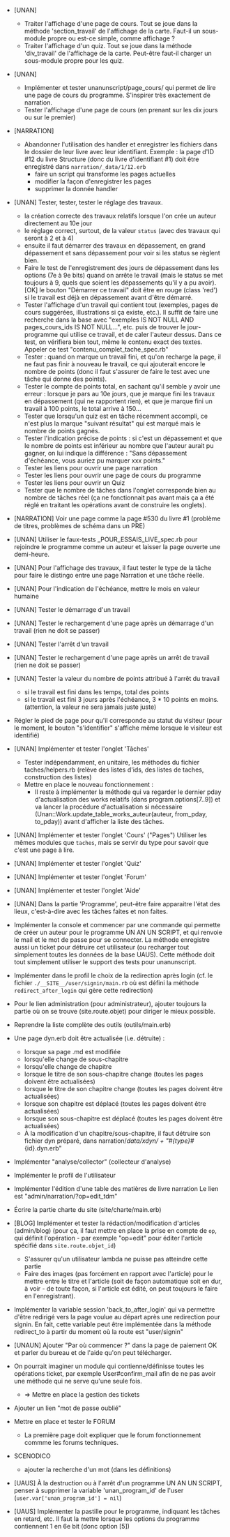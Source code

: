 * [UNAN]
  - Traiter l'affichage d'une page de cours. Tout se joue dans la méthode 'section_travail' de l'affichage de la carte. Faut-il un sous-module propre ou est-ce simple, comme affichage ?
  - Traiter l'affichage d'un quiz. Tout se joue dans la méthode 'div_travail' de l'affichage de la carte. Peut-être faut-il charger un sous-module propre pour les quiz.

* [UNAN]
  - Implémenter et tester unanunscript/page_cours/ qui permet de lire une page de cours du programme. S'inspirer très exactement de narration.
  - Tester l'affichage d'une page de cours (en prenant sur les dix jours ou sur le premier)

* [NARRATION]
  - Abandonner l'utilisation des handler et enregistrer les fichiers dans le dossier de leur livre avec leur identifiant.
  Exemple : la page d'ID #12 du livre Structure (donc du livre d'identifiant #1) doit être enregistré dans `narration/_data/1/12.erb`
    - faire un script qui transforme les pages actuelles
    - modifier la façon d'enregistrer les pages
    - supprimer la donnée handler

* [UNAN] Tester, tester, tester le réglage des travaux.
  - la création correcte des travaux relatifs lorsque l'on crée un auteur directement au 10e jour
  - le réglage correct, surtout, de la valeur `status` (avec des travaux qui seront à 2 et à 4)
  - ensuite il faut démarrer des travaux en dépassement, en grand dépassement et sans dépassement pour voir si les status se règlent bien.
  - Faire le test de l'enregistrement des jours de dépassement dans les options (7e à 9e bits) quand on arrête le travail (mais le status se met toujours à 9, quels que soient les dépassements qu'il y a pu avoir).
  [OK] le bouton "Démarrer ce travail" doit être en rouge (class 'red') si le travail est déjà en dépassement avant d'être démarré.
  - Tester l'affichage d'un travail qui contient tout (exemples, pages de cours suggérées, illustrations si ça existe, etc.). Il suffit de faire une recherche dans la base avec "exemples IS NOT NULL AND pages_cours_ids IS NOT NULL...", etc. puis de trouver le jour-programme qui utilise ce travail, et de caler l'auteur dessus. Dans ce test, on vérifiera bien tout, même le contenu exact des textes.
  Appeler ce test "contenu_complet_tache_spec.rb"
  - Tester : quand on marque un travail fini, et qu'on recharge la page, il ne faut
    pas finir à nouveau le travail, ce qui ajouterait encore le nombre de points
    (donc il faut s'assurer de faire le test avec une tâche qui donne des points).
  - Tester le compte de points total, en sachant qu'il semble y avoir une erreur : lorsque je pars au 10e jours, que je marque fini les travaux en dépassement (qui ne rapportent rien), et que je marque fini un travail à 100 points, le total arrive à 150…
  - Tester que lorsqu'un quiz est en tâche récemment accompli, ce n'est plus la marque "suivant résultat" qui est marqué mais le nombre de points gagnés.
  - Tester l'indication précise de points : si c'est un dépassement et que le nombre de points est inférieur au nombre que l'auteur aurait pu gagner, on lui indique la différence : "Sans dépassement d'échéance, vous auriez pu marquer xxx points."
  - Tester les liens pour ouvrir une page narration
  - Tester les liens pour ouvrir une page de cours du programme
  - Tester les liens pour ouvrir un Quiz
  - Tester que le nombre de tâches dans l'onglet corresponde bien au nombre de tâches réel (ça ne fonctionnait pas avant mais ça a été réglé en traitant les opérations avant de construire les onglets).

* [NARRATION]
  Voir une page comme la page #530 du livre #1 (problème de titres, problèmes de schéma dans un PRE)

* [UNAN] Utiliser le faux-tests _POUR_ESSAIS_LIVE_spec.rb pour rejoindre le programme comme un auteur et laisser la page ouverte une demi-heure.

* [UNAN] Pour l'affichage des travaux, il faut tester le type de la tâche pour faire le distingo entre une page Narration et une tâche réelle.
* [UNAN] Pour l'indication de l'échéance, mettre le mois en valeur humaine

* [UNAN] Tester le démarrage d'un travail
* [UNAN] Tester le rechargement d'une page après un démarrage d'un travail (rien ne doit se passer)
* [UNAN] Tester l'arrêt d'un travail
* [UNAN] Tester le rechargement d'une page après un arrêt de travail (rien ne doit se passer)
* [UNAN] Tester la valeur du nombre de points attribué à l'arrêt du travail
  - si le travail est fini dans les temps, total des points
  - si le travail est fini 3 jours après l'échéance, 3 * 10 points en moins. (attention, la valeur ne sera jamais juste juste)

* Régler le pied de page pour qu'il corresponde au statut du visiteur (pour le moment, le bouton "s'identifier" s'affiche même lorsque le visiteur est identifié)

* [UNAN] Implémenter et tester l'onglet 'Tâches'
  - Tester indépendamment, en unitaire, les méthodes du fichier taches/helpers.rb
    (relève des listes d'ids, des listes de taches, construction des listes)
  - Mettre en place le nouveau fonctionnement :
    * Il reste à implémenter la méthode qui va regarder le dernier pday d'actualisation des works relatifs (dans program.options[7..9]) et va lancer la procédure d'actualisation si nécessaire (Unan::Work.update_table_works_auteur(auteur, from_pday, to_pday)) avant d'afficher la liste des tâches.
* [UNAN] Implémenter et tester l'onglet 'Cours' ("Pages")
  Utiliser les mêmes modules que `taches`, mais se servir du type pour savoir que c'est une page à lire.
* [UNAN] Implémenter et tester l'onglet 'Quiz'
* [UNAN] Implémenter et tester l'onglet 'Forum'
* [UNAN] Implémenter et tester l'onglet 'Aide'
* [UNAN] Dans la partie 'Programme', peut-être faire apparaitre l'état des lieux, c'est-à-dire avec les tâches faites et non faites.

* Implémenter la console et commencer par une commande qui permette de créer un auteur pour le programme UN AN UN SCRIPT, et qui renvoie le mail et le mot de passe pour se connecter. La méthode enregistre aussi un ticket pour détruire cet utilisateur (ou recharger tout simplement toutes les données de la base UAUS).
  Cette méthode doit tout simplement utiliser le support des tests pour unanunscript.

* Implémenter dans le profil le choix de la redirection après login (cf. le fichier `./__SITE__/user/signin/main.rb` où est défini la méthode `redirect_after_login` qui gère cette redirection)

* Pour le lien administration (pour administrateur), ajouter toujours la partie où on se trouve (site.route.objet) pour diriger le mieux possible.

* Reprendre la liste complète des outils (outils/main.erb)

* Une page dyn.erb doit être actualisée (i.e. détruite) :
  - lorsque sa page .md est modifiée
  - lorsqu'elle change de sous-chapitre
  - lorsqu'elle change de chapitre
  - lorsque le titre de son sous-chapitre change (toutes les pages doivent être actualisées)
  - lorsque le titre de son chapitre change (toutes les pages doivent être actualisées)
  - lorsque son chapitre est déplacé (toutes les pages doivent être actualisées)
  - lorsque son sous-chapitre est déplacé (toutes les pages doivent être actualisées)
  * À la modification d'un chapitre/sous-chapitre, il faut détruire son fichier
    dyn préparé, dans narration/_data/xdyn/ + "#{type}_#{id}.dyn.erb"

* Implémenter "analyse/collector" (collecteur d'analyse)

* Implémenter le profil de l'utilisateur

* Implémenter l'édition d'une table des matières de livre narration
  Le lien est "admin/narration/<id livre>?op=edit_tdm"

* Écrire la partie charte du site (site/charte/main.erb)
* [BLOG] Implémenter et tester la rédaction/modification d'articles (admin/blog)
  (pour ça, il faut mettre en place la prise en compte de `op`, qui définit l'opération - par exemple "op=edit" pour éditer l'article spécifié dans `site.route.objet_id`)
  - S'assurer qu'un utilisateur lambda ne puisse pas atteindre cette partie
  - Faire des images (pas forcément en rapport avec l'article) pour le mettre entre le titre et l'article (soit de façon automatique soit en dur, à voir - de toute façon, si l'article est édité, on peut toujours le faire en l'enregistrant).

* Implémenter la variable session 'back_to_after_login' qui va permettre d'être redirigé vers la page voulue au départ après une redirection pour signin. En fait, cette variable peut être implémentée dans la méthode redirect_to à partir du moment où la route est "user/signin"

* [UNAUN] Ajouter "Par où commencer ?" dans la page de paiement OK et parler du bureau et de l'aide qu'on peut télécharger.

* On pourrait imaginer un module qui contienne/définisse toutes les opérations ticket, par exemple User#confirm_mail afin de ne pas avoir une méthode qui ne serve qu'une seule fois.
  * => Mettre en place la gestion des tickets

* Ajouter un lien "mot de passe oublié"

* Mettre en place et tester le FORUM
  * La première page doit expliquer que le forum fonctionnement commme les forums techniques.

* SCENODICO
  * ajouter la recherche d'un mot (dans les définitions)

* [UAUS] À la destruction ou à l'arrêt d'un programme UN AN UN SCRIPT, penser à supprimer la variable 'unan_program_id' de l'user (`user.var['unan_program_id'] = nil`)

* [UAUS] Implémenter la pastille pour le programme, indiquant les tâches en retard, etc. Il faut la mettre lorsque les options du programme contiennent 1 en 6e bit (donc option [5])
